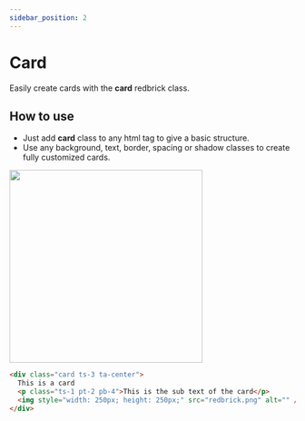 ```yaml
---
sidebar_position: 2
---
```


# Card

Easily create cards with the **card** redbrick class.

## How to use

- Just add **card** class to any html tag to give a basic structure.
- Use any background, text, border, spacing or shadow classes to create fully customized cards.

<img src="/img/demos/card.jpg" width="340"/>

```html
<div class="card ts-3 ta-center">
  This is a card
  <p class="ts-1 pt-2 pb-4">This is the sub text of the card</p>
  <img style="width: 250px; height: 250px;" src="redbrick.png" alt="" />
</div>
```
